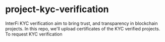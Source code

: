# project-kyc-verification
InterFi KYC verification aim to bring trust, and transparency in blockchain projects. In this repo, we'll upload certificates of the KYC verified projects. To request KYC verification
